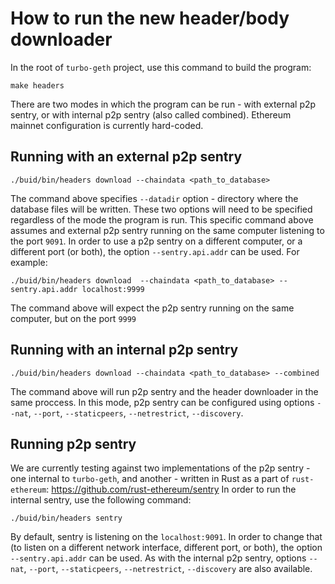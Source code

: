 # How to run the new header/body downloader

In the root of `turbo-geth` project, use this command to build the program:

```
make headers
```

There are two modes in which the program can be run - with external p2p sentry, or with internal p2p sentry (also called
combined). Ethereum mainnet configuration is currently hard-coded.

## Running with an external p2p sentry

```
./buid/bin/headers download --chaindata <path_to_database>
```

The command above specifies `--datadir` option - directory where the database files will be written. These two options
will need to be specified regardless of the mode the program is run. This specific command above assumes and external
p2p sentry running on the same computer listening to the port `9091`. In order to use a p2p sentry on a different
computer, or a different port (or both), the option `--sentry.api.addr` can be used. For example:

```
./buid/bin/headers download  --chaindata <path_to_database> --sentry.api.addr localhost:9999
```

The command above will expect the p2p sentry running on the same computer, but on the port `9999`

## Running with an internal p2p sentry

```
./buid/bin/headers download --chaindata <path_to_database> --combined
```

The command above will run p2p sentry and the header downloader in the same proccess. In this mode, p2p sentry can be
configured using options `--nat`, `--port`, `--staticpeers`, `--netrestrict`, `--discovery`.

## Running p2p sentry

We are currently testing against two implementations of the p2p sentry - one internal to `turbo-geth`, and another -
written in Rust as a part of `rust-ethereum`: https://github.com/rust-ethereum/sentry
In order to run the internal sentry, use the following command:

```
./buid/bin/headers sentry
```

By default, sentry is listening on the `localhost:9091`. In order to change that (to listen on a different network
interface, different port, or both), the option `--sentry.api.addr` can be used. As with the internal p2p sentry,
options `--nat`, `--port`, `--staticpeers`, `--netrestrict`, `--discovery` are also available.

